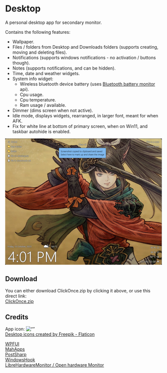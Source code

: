 # Desktop
 A personal desktop app for secondary monitor.

Contains the following features:
* Wallpaper.
* Files / folders from Desktop and Downloads folders (supports creating, moving and deleting files).
* Notifications (supports windows notifications - no activation / buttons though).
* Notes (supports notifications, and can be hidden).
* Time, date and weather widgets.
* System info widget:
  * Wireless bluetooth device battery (uses [Bluetooth battery monitor](https://www.bluetoothgoodies.com) api).
  * Cpu usage.
  * Cpu temperature.
  * Ram usage / available.
* Dimmer (dims screen when not active).
* Idle mode, displays widgets, rearranged, in larger font, meant for when AFK.
* Fix for white line at bottom of primary screen, when on Win11, and taskbar autohide is enabled.

![](image.png)

## Download
You can either download ClickOnce.zip by clicking it above, or use this direct link:\
[ClickOnce.zip](https://raw.githubusercontent.com/Zumwani/Desktop/main/ClickOnce.zip)

## Credits
App icon: <img src="https://cdn-icons-png.flaticon.com/512/1597/1597580.png" alt= “” width="22" height="22">\
<a href="https://www.flaticon.com/free-icons/desktop" title="desktop icons">Desktop icons created by Freepik - Flaticon</a>

[WPFUI](https://github.com/lepoco/wpfui)\
[MahApps](https://github.com/MahApps/MahApps.Metro)\
[PostSharp](https://www.postsharp.net/)\
[WindowsHook](https://github.com/topstarai/WindowsHook)\
[LibreHardwareMonitor / Open hardware Monitor](https://github.com/LibreHardwareMonitor/LibreHardwareMonitor)
